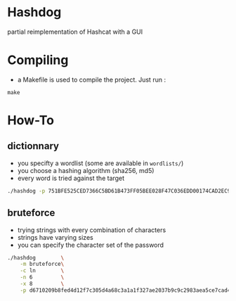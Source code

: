 # Hashdog
partial reimplementation of Hashcat with a GUI

# Compiling
- a Makefile is used to compile the project. Just run :
```
make
```

# How-To
## dictionnary
- you specifty a wordlist (some are available in `wordlists/`)
- you choose a hashing algorithm (sha256, md5)
- every word is tried against the target
```bash
./hashdog -p 751BFE525CED7366C5BD61B473FF05BEE028F47C036EDD00174CAD2EC92FE63A
```

## bruteforce
- trying strings with every combination of characters
- strings have varying sizes
- you can specify the character set of the password
```bash
./hashdog        \
    -m bruteforce\
    -c ln        \
    -n 6         \
    -x 8         \
    -p d6710209b8fed4d12f7c305d4a68c3a1a1f327ae2037b9c9c2983aea5ce7cad4
```
